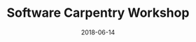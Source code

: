 ---
title: Software Carpentry Workshop
date: 2018-06-14
end_date: 2018-06-15
instructors:
- William Close
- Lisa Abernathy Close
- Nicholas Lesniak
helpers:
- Kayla Peck
- Andrew Winters
- Jonathan Greenberg
site: https://UMSWC.github.io/2018-06-14-umich
etherpad: http://pad.software-carpentry.org/2018-06-14-umich
eventbrite: 
material: The Unix Shell, Programming in R, Version Control with Git
audience: 
---